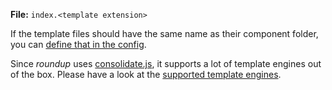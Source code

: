 **File:** `index.<template extension>`

If the template files should have the same name as their component folder, you can [define that in the config](/configuration/options#templates).

Since _roundup_ uses [consolidate.js](https://github.com/tj/consolidate.js), it supports a lot of template engines out of the box. Please have a look at the [supported template engines](/template-engines).

